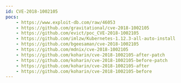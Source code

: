 ```yaml
---
id: CVE-2018-1002105
pocs:
    - https://www.exploit-db.com/raw/46053
    - https://github.com/gravitational/cve-2018-1002105
    - https://github.com/evict/poc_CVE-2018-1002105
    - https://github.com/imlzw/Kubernetes-1.12.3-all-auto-install
    - https://github.com/bgeesaman/cve-2018-1002105
    - https://github.com/mdnix/cve-2018-1002105
    - https://github.com/koharin/cve-2018-1002105-after-patch
    - https://github.com/koharin/cve-2018-1002105-before-patch
    - https://github.com/koharin/cve-2018-1002105-after
    - https://github.com/koharin/cve-2018-1002105-before
---
```

